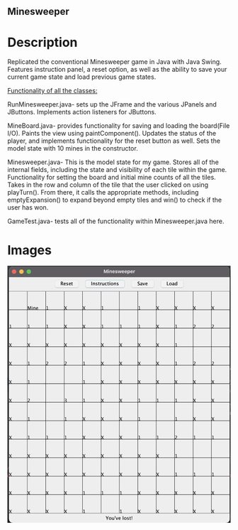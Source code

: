 ## Minesweeper

# Description

Replicated the conventional Minesweeper game in Java with Java Swing. Features instruction panel, a reset option, as well as the ability to save your current game state and load previous game states.

<ins>Functionality of all the classes:</ins>

RunMinesweeper.java- sets up the JFrame and the various JPanels and JButtons. Implements action listeners for JButtons.

MineBoard.java- provides functionality for saving and loading the board(File I/O). Paints the view using paintComponent(). Updates the status of the player, and implements functionality for the reset button as well. Sets the model state with 10 mines in the constructor.

Minesweeper.java- This is the model state for my game. Stores all of the internal fields, including the state and visibility of each tile within the game. Functionality for setting the board and initial mine counts of all the tiles. Takes in the row and column of the tile that the user clicked on using playTurn(). From there, it calls the appropriate methods, including emptyExpansion() to expand beyond empty tiles and win() to check if the user has won.

GameTest.java- tests all of the functionality within Minesweeper.java here.

# Images

![](Images/GamePlay.png)




